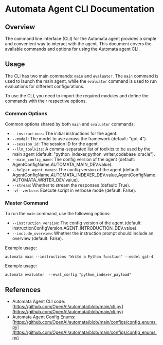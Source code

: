 # Automata Agent CLI Documentation

## Overview

The command line interface (CLI) for the Automata agent provides a simple and convenient way to interact with the agent. This document covers the available commands and options for using the Automata agent CLI.

## Usage

The CLI has two main commands: `main` and `evaluator`. The `main` command is used to launch the main agent, while the `evaluator` command is used to run evaluations for different configurations.

To use the CLI, you need to import the required modules and define the commands with their respective options.

### Common Options

Common options shared by both `main` and `evaluator` commands:

- `--instructions`: The initial instructions for the agent.
- `--model`: The model to use across the framework (default: "gpt-4").
- `--session_id`: The session ID for the agent.
- `--llm_toolkits`: A comma-separated list of toolkits to be used by the main agent (default: "python_indexer,python_writer,codebase_oracle").
- `--main_config_name`: The config version of the agent (default: AgentConfigName.AUTOMATA_MAIN_DEV.value).
- `--helper_agent_names`: The config version of the agent (default: AgentConfigName.AUTOMATA_INDEXER_DEV.value,AgentConfigName.AUTOMATA_WRITER_DEV.value).
- `--stream`: Whether to stream the responses (default: True).
- `-v`/`--verbose`: Execute script in verbose mode (default: False).

### Master Command

To run the `main` command, use the following options:

- `--instruction_version`: The config version of the agent (default: InstructionConfigVersion.AGENT_INTRODUCTION_DEV.value).
- `--include_overview`: Whether the instruction prompt should include an overview (default: False).

Example usage:

```shell
automata main --instructions "Write a Python function" --model gpt-4
```

Example usage:

```shell
automata evaluator  --eval_config "python_indexer_payload"
```

## References

- Automata Agent CLI code: [https://github.com/OpenAI/automata/blob/main/cli.py](https://github.com/OpenAI/automata/blob/main/cli.py)
- Automata Agent Config Enums: [https://github.com/OpenAI/automata/blob/main/configs/config_enums.py](https://github.com/OpenAI/automata/blob/main/configs/config_enums.py)
